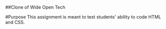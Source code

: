 ##Clone of Wide Open Tech

#Purpose
This assignment is meant to test students' ability to code HTML and CSS. 